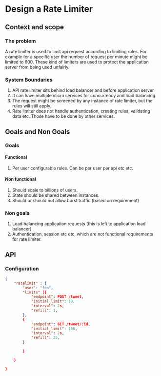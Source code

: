 # Design a Rate Limiter

## Context and scope

### The problem
A rate limiter is used to limit api request according to limiting rules. For example for a specific user the number of request per minute might be limited to 600. These kind of limiters are used to protect the application server from being used unfairly.

### System Boundaries
1. API rate limiter sits behind load balancer and before application server
2. It can have multiple micro services for concurrency and load balancing.
3. The request might be screened by any instance of rate limiter, but the rules will still apply.
4. Rate limiter does not handle authentication, creating rules, validating data etc. Those have to be done by other services.

## Goals and Non Goals

### Goals
#### Functional
1. Per user configurable rules. Can be per user per api etc etc.

#### Non functional
1. Should scale to billions of users.
2. State should be shared between instances.
3. Should or should not allow burst traffic (based on requirement)

### Non goals
1. Load balancing application requests (this is left to application load balancer)
2. Authentication, session etc etc, which are not functional requirements for rate limiter.

## API
### Configuration
```json
{
    "ratelimit" : {
        "user": "foo",
        "limits" [{
            "endpoint": POST /tweet,
            "initial_limit": 10,
            "interval": 2s,
            "refill": 1,
        },
        {
            "endpoint": GET /tweet/:id,
            "initial_limit": 100,
            "interval": 2s,
            "refill": 25,
        }
        
        ]

    }

}
```